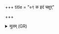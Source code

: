+++
title = "०९ क इदं चक्षुर्"

+++
<details><summary>मूलम् (GR)</summary>

क इदं चक्षुर् असृजत  
कः प्राणं खेष्व् आवयत् । +++(Bhatt. āmayat)+++  
क इदं मनश् च वाचं च  
क इमां सम् अभरत् पुरम् ॥
</details>